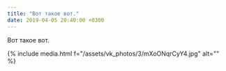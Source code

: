 ```yaml
---
title: "Вот такое вот."
date: 2019-04-05 20:40:00 +0300
---
```


Вот такое вот.

{% include media.html f="/assets/vk_photos/3/mXoONqrCyY4.jpg" alt="" %}
